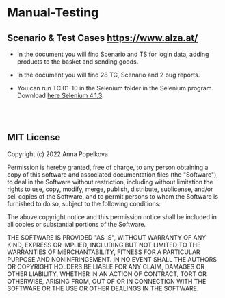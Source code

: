 Manual-Testing <p>
  =============
  
Scenario & Test Cases https://www.alza.at/ <br />
  ---------------
* In the document you will find Scenario and TS for login data, adding products to the basket and sending goods. <br />
* In the document you will find 28 TC, Scenario and 2 bug reports.
* You can run TC 01-10 in the Selenium folder in the Selenium program. Download [here Selenium 4.1.3](https://www.selenium.dev/selenium-ide/).<br />

  <br />
  <br />
MIT License
---------------

Copyright (c) 2022 Anna Popelkova

Permission is hereby granted, free of charge, to any person obtaining a copy
of this software and associated documentation files (the "Software"), to deal
in the Software without restriction, including without limitation the rights
to use, copy, modify, merge, publish, distribute, sublicense, and/or sell
copies of the Software, and to permit persons to whom the Software is
furnished to do so, subject to the following conditions:

The above copyright notice and this permission notice shall be included in all
copies or substantial portions of the Software.

THE SOFTWARE IS PROVIDED "AS IS", WITHOUT WARRANTY OF ANY KIND, EXPRESS OR
IMPLIED, INCLUDING BUT NOT LIMITED TO THE WARRANTIES OF MERCHANTABILITY,
FITNESS FOR A PARTICULAR PURPOSE AND NONINFRINGEMENT. IN NO EVENT SHALL THE
AUTHORS OR COPYRIGHT HOLDERS BE LIABLE FOR ANY CLAIM, DAMAGES OR OTHER
LIABILITY, WHETHER IN AN ACTION OF CONTRACT, TORT OR OTHERWISE, ARISING FROM,
OUT OF OR IN CONNECTION WITH THE SOFTWARE OR THE USE OR OTHER DEALINGS IN THE
SOFTWARE.
